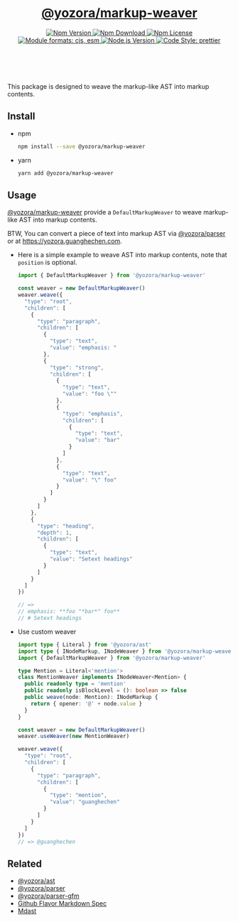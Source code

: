 <header>
  <h1 align="center">
    <a href="https://github.com/yozorajs/yozora/tree/v2.3.5/packages/markup-weaver#readme">@yozora/markup-weaver</a>
  </h1>
  <div align="center">
    <a href="https://www.npmjs.com/package/@yozora/markup-weaver">
      <img
        alt="Npm Version"
        src="https://img.shields.io/npm/v/@yozora/markup-weaver.svg"
      />
    </a>
    <a href="https://www.npmjs.com/package/@yozora/markup-weaver">
      <img
        alt="Npm Download"
        src="https://img.shields.io/npm/dm/@yozora/markup-weaver.svg"
      />
    </a>
    <a href="https://www.npmjs.com/package/@yozora/markup-weaver">
      <img
        alt="Npm License"
        src="https://img.shields.io/npm/l/@yozora/markup-weaver.svg"
      />
    </a>
    <a href="#install">
      <img
        alt="Module formats: cjs, esm"
        src="https://img.shields.io/badge/module_formats-cjs%2C%20esm-green.svg"
      />
    </a>
    <a href="https://github.com/nodejs/node">
      <img
        alt="Node.js Version"
        src="https://img.shields.io/node/v/@yozora/markup-weaver"
      />
    </a>
    <a href="https://github.com/prettier/prettier">
      <img
        alt="Code Style: prettier"
        src="https://img.shields.io/badge/code_style-prettier-ff69b4.svg?style=flat-square"
      />
    </a>
  </div>
</header>
<br/>

This package is designed to weave the markup-like AST into markup contents.

## Install

- npm

  ```bash
  npm install --save @yozora/markup-weaver
  ```

- yarn

  ```bash
  yarn add @yozora/markup-weaver
  ```

## Usage

[@yozora/markup-weaver][] provide a `DefaultMarkupWeaver` to weave markup-like AST into markup
contents.

BTW, You can convert a piece of text into markup AST via [@yozora/parser][] or at
https://yozora.guanghechen.com.

- Here is a simple example to weave AST into markup contents, note that `position` is optional.

  ```typescript
  import { DefaultMarkupWeaver } from '@yozora/markup-weaver'

  const weaver = new DefaultMarkupWeaver()
  weaver.weave({
    "type": "root",
    "children": [
      {
        "type": "paragraph",
        "children": [
          {
            "type": "text",
            "value": "emphasis: "
          },
          {
            "type": "strong",
            "children": [
              {
                "type": "text",
                "value": "foo \""
              },
              {
                "type": "emphasis",
                "children": [
                  {
                    "type": "text",
                    "value": "bar"
                  }
                ]
              },
              {
                "type": "text",
                "value": "\" foo"
              }
            ]
          }
        ]
      },
      {
        "type": "heading",
        "depth": 1,
        "children": [
          {
            "type": "text",
            "value": "Setext headings"
          }
        ]
      }
    ]
  })

  // =>
  // emphasis: **foo "*bar*" foo**
  // # Setext headings
  ```

- Use custom weaver

  ```typescript
  import type { Literal } from '@yozora/ast'
  import type { INodeMarkup, INodeWeaver } from '@yozora/markup-weaver'
  import { DefaultMarkupWeaver } from '@yozora/markup-weaver'

  type Mention = Literal<'mention'>
  class MentionWeaver implements INodeWeaver<Mention> {
    public readonly type = 'mention'
    public readonly isBlockLevel = (): boolean => false
    public weave(node: Mention): INodeMarkup {
      return { opener: '@' + node.value }
    }
  }

  const weaver = new DefaultMarkupWeaver()
  weaver.useWeaver(new MentionWeaver)

  weaver.weave({
    "type": "root",
    "children": [
      {
        "type": "paragraph",
        "children": [
          {
            "type": "mention",
            "value": "guanghechen"
          }
        ]
      }
    ]
  })
  // => @guanghechen
  ```

## Related

- [@yozora/ast][]
- [@yozora/parser][]
- [@yozora/parser-gfm][]
- [Github Flavor Markdown Spec][gfm-spec]
- [Mdast][mdast-homepage]

[doc-yozora]: https://yozora.guanghechen.com
[docpage]: https://yozora.guanghechen.com/docs/package/markup-weaver
[homepage]: https://github.com/yozorajs/yozora/tree/v2.3.5/packages/markup-weaver#readme

<!-- yozora package link definitions -->

[@yozora/ast]: https://github.com/yozorajs/yozora/tree/v2.3.5/packages/ast#readme
[@yozora/markup-weaver]:
  https://github.com/yozorajs/yozora/tree/v2.3.5/packages/markup-weaver#readme
[@yozora/parser]: https://github.com/yozorajs/yozora/tree/v2.3.5/packages/parser#readme
[@yozora/parser-gfm]: https://github.com/yozorajs/yozora/tree/v2.3.5/packages/parser-gfm#readme
[@yozora/parser-gfm-ex]:
  https://github.com/yozorajs/yozora/tree/v2.3.5/packages/parser-gfm-ex#readme
[@yozora/tokenizer-admonition]:
  https://github.com/yozorajs/yozora/tree/v2.3.5/tokenizers/admonition#readme
[@yozora/tokenizer-autolink]:
  https://github.com/yozorajs/yozora/tree/v2.3.5/tokenizers/autolink#readme
[@yozora/tokenizer-autolink-extension]:
  https://github.com/yozorajs/yozora/tree/v2.3.5/tokenizers/autolink-extension#readme
[@yozora/tokenizer-blockquote]:
  https://github.com/yozorajs/yozora/tree/v2.3.5/tokenizers/blockquote#readme
[@yozora/tokenizer-break]: https://github.com/yozorajs/yozora/tree/v2.3.5/tokenizers/break#readme
[@yozora/tokenizer-definition]:
  https://github.com/yozorajs/yozora/tree/v2.3.5/tokenizers/definition#readme
[@yozora/tokenizer-delete]: https://github.com/yozorajs/yozora/tree/v2.3.5/tokenizers/delete#readme
[@yozora/tokenizer-emphasis]:
  https://github.com/yozorajs/yozora/tree/v2.3.5/tokenizers/emphasis#readme
[@yozora/tokenizer-fenced-code]:
  https://github.com/yozorajs/yozora/tree/v2.3.5/tokenizers/fenced-code#readme
[@yozora/tokenizer-heading]:
  https://github.com/yozorajs/yozora/tree/v2.3.5/tokenizers/heading#readme
[@yozora/tokenizer-html-block]:
  https://github.com/yozorajs/yozora/tree/v2.3.5/tokenizers/html-block#readme
[@yozora/tokenizer-html-inline]:
  https://github.com/yozorajs/yozora/tree/v2.3.5/tokenizers/html-inline#readme
[@yozora/tokenizer-image]: https://github.com/yozorajs/yozora/tree/v2.3.5/tokenizers/image#readme
[@yozora/tokenizer-image-reference]:
  https://github.com/yozorajs/yozora/tree/v2.3.5/tokenizers/image-reference#readme
[@yozora/tokenizer-indented-code]:
  https://github.com/yozorajs/yozora/tree/v2.3.5/tokenizers/indented-code#readme
[@yozora/tokenizer-inline-code]:
  https://github.com/yozorajs/yozora/tree/v2.3.5/tokenizers/inline-code#readme
[@yozora/tokenizer-inline-math]:
  https://github.com/yozorajs/yozora/tree/v2.3.5/tokenizers/inline-math#readme
[@yozora/tokenizer-link]: https://github.com/yozorajs/yozora/tree/v2.3.5/tokenizers/link#readme
[@yozora/tokenizer-link-reference]:
  https://github.com/yozorajs/yozora/tree/v2.3.5/tokenizers/link-reference#readme
[@yozora/tokenizer-list]: https://github.com/yozorajs/yozora/tree/v2.3.5/tokenizers/list#readme
[@yozora/tokenizer-math]: https://github.com/yozorajs/yozora/tree/v2.3.5/tokenizers/math#readme
[@yozora/tokenizer-paragraph]:
  https://github.com/yozorajs/yozora/tree/v2.3.5/tokenizers/paragraph#readme
[@yozora/tokenizer-setext-heading]:
  https://github.com/yozorajs/yozora/tree/v2.3.5/tokenizers/setext-heading#readme
[@yozora/tokenizer-table]: https://github.com/yozorajs/yozora/tree/v2.3.5/tokenizers/table#readme
[@yozora/tokenizer-text]: https://github.com/yozorajs/yozora/tree/v2.3.5/tokenizers/text#readme
[@yozora/tokenizer-thematic-break]:
  https://github.com/yozorajs/yozora/tree/v2.3.5/tokenizers/thematic-break#readme

<!-- gfm link definitions -->

[gfm-spec]: https://github.github.com/gfm
[mdast-homepage]: https://github.com/syntax-tree/mdast
[GFM Autolinks]: https://github.github.com/gfm/#autolinks
[GFM Autolinks (extension)]: https://github.github.com/gfm/#autolinks-extension-
[GFM blockquotes]: https://github.github.com/gfm/#block-quotes
[GFM hard line breaks]: https://github.github.com/gfm/#hard-line-breaks
[GFM soft line breaks]: https://github.github.com/gfm/#soft-line-breaks
[GFM link reference definitions]: https://github.github.com/gfm/#link-reference-definitions
[GFM strikethrough (extension)]: https://github.github.com/gfm/#strikethrough-extension-
[GFM emphasis and strong emphasis]: https://github.github.com/gfm/#emphasis-and-strong-emphasis
[GFM fenced code blocks]: https://github.github.com/gfm/#fenced-code-blocks
[GFM ATX headings]: https://github.github.com/gfm/#atx-headings
[GFM HTML blocks]: https://github.github.com/gfm/#html-blocks
[GFM raw HTML]: https://github.github.com/gfm/#raw-html
[GFM images]: https://github.github.com/gfm/#images
[GFM reference images]: https://github.github.com/gfm/#example-590
[GFM indented code blocks]: https://github.github.com/gfm/#indented-code-blocks
[GFM code spans]: https://github.github.com/gfm/#code-spans
[GFM links]: https://github.github.com/gfm/#links
[GFM reference links]: https://github.github.com/gfm/#reference-link
[GFM lists]: https://github.github.com/gfm/#lists
[GFM list items]: https://github.github.com/gfm/#list-items
[GFM task list items]: https://github.github.com/gfm/#task-list-items-extension-
[GFM paragraphs]: https://github.github.com/gfm/#paragraphs
[GFM setext headings]: https://github.github.com/gfm/#setext-headings
[GFM tables]: https://github.github.com/gfm/#tables-extension-
[GFM textual contents]: https://github.github.com/gfm/#textual-content
[GFM thematic breaks]: https://github.github.com/gfm/#thematic-breaks
